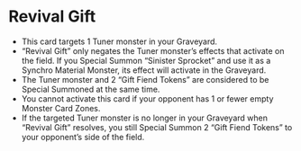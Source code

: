 # Revival Gift

*   This card targets 1 Tuner monster in your Graveyard.
*   “Revival Gift” only negates the Tuner monster’s effects that activate on the field. If you Special Summon “Sinister Sprocket” and use it as a Synchro Material Monster, its effect will activate in the Graveyard.
*   The Tuner monster and 2 “Gift Fiend Tokens” are considered to be Special Summoned at the same time.
*   You cannot activate this card if your opponent has 1 or fewer empty Monster Card Zones.
*   If the targeted Tuner monster is no longer in your Graveyard when “Revival Gift” resolves, you still Special Summon 2 “Gift Fiend Tokens” to your opponent’s side of the field.
